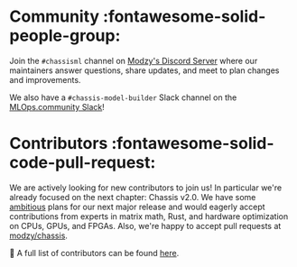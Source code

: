 # Community :fontawesome-solid-people-group:
Join the `#chassisml` channel on [Modzy's Discord Server](https://discord.gg/eW4kHSm3Z5) where our maintainers answer questions, share updates, and meet to plan changes and improvements.

We also have a `#chassis-model-builder` Slack channel on the [MLOps.community Slack](https://go.mlops.community/slack)!

# Contributors :fontawesome-solid-code-pull-request:
We are actively looking for new contributors to join us! In particular we're already focused on the next chapter: Chassis v2.0. We have some [ambitious](https://github.com/orgs/modzy/projects/1) plans for our next major release and would eagerly accept contributions from experts in matrix math, Rust, and hardware optimization on CPUs, GPUs, and FPGAs. Also, we're happy to accept pull requests at [modzy/chassis](https://github.com/modzy/chassis).


:heartbeat: A full list of contributors can be found [here](https://github.com/modzy/chassis/graphs/contributors).


